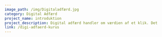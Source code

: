 ```yaml
---
image_path: /img/Digitaladfærd.jpg
category: Digital Adfærd
project_name: introduktion
project_description: Digital adfærd handler om værdien af et klik. Det handler om de såkaldte 'gratis ydelser', digitale fodspor og hvordan de teknologiske mekanismer påvirker os, vores adfærd - ofte uden at vi er opmærksomme på det.
link: /digi-adfaerd-kurus
---
```

